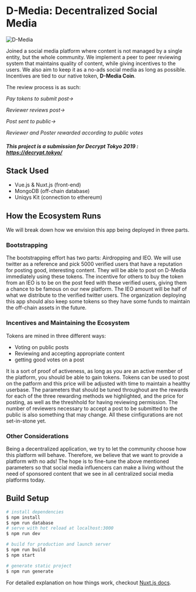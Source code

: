 # D-Media: Decentralized Social Media

![D-Media](https://user-images.githubusercontent.com/41976260/59153976-742dbb80-8aa2-11e9-8e64-9413d9f8f177.png)

Joined a social media platform where content is not managed by a single entity, but the whole community. We implement a peer to peer reviewing system that maintains quality of content, while giving incentives to the users. We also aim to keep it as a no-ads social media as long as possible. Incentives are tied to our native token, **D-Media Coin**.

The review process is as such:

_Pay tokens to submit post->_

_Reviewer reviews post->_

_Post sent to public->_

_Reviewer and Poster rewarded according to public votes_

##### This project is a submission for Decrypt Tokyo 2019 : https://decrypt.tokyo/
## Stack Used
- Vue.js & Nuxt.js (front-end)
- MongoDB (off-chain database)
- Uniqys Kit (connection to ethereum)


## How the Ecosystem Runs
We will break down how we envision this app being deployed in three parts.
### Bootstrapping 
The bootstrapping effort has two parts: Airdropping and IEO.
We will use twitter as a reference and pick 5000 verified users that have a reputation for posting good, interesting content. They will be able to post on D-Media immediately using these tokens. The incentive for others to buy the token from an IEO is to be on the post feed with these verified users, giving them a chance to be famous on our new platform. The IEO amount will be half of what we distribute to the verified twitter users. The organization deploying this app should also keep some tokens so they have some funds to maintain the off-chain assets in the future.
### Incentives and Maintaining the Ecosystem
Tokens are mined in three different ways:
- Voting on public posts
- Reviewing and accepting appropriate content
- getting good votes on a post

It is a sort of proof of activeness, as long as you are an active member of the platform, you should be able to gain tokens.
Tokens can be used to post on the patform and this price will be adjusted with time to maintain a healthy userbase.
The parameters that should be tuned throughout are the rewards for each of the three rewarding methods we highlighted, and the price for posting, as well as the threshhold for having reviewing permission. The number of reviewers necessary to accept a post to be submitted to the public is also something that may change. All these cinfigurations are not set-in-stone yet.
### Other Considerations
Being a decentralized application, we try to let the community choose how this platform will behave. Therefore, we believe that we want to provide a platform with no ads! The hope is to fine-tune the above mentioned parameters so that social media influencers can make a living without the need of sponsored content that we see in all centralized social media platforms today.

## Build Setup

``` bash
# install dependencies
$ npm install
$ npm run database
# serve with hot reload at localhost:3000
$ npm run dev

# build for production and launch server
$ npm run build
$ npm start

# generate static project
$ npm run generate
```

For detailed explanation on how things work, checkout [Nuxt.js docs](https://nuxtjs.org).
